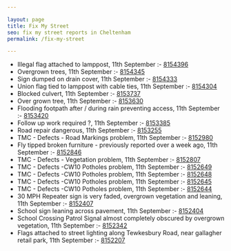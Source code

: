 ```yaml
---

layout: page
title: Fix My Street
seo: fix my street reports in Cheltenham
permalink: /fix-my-street

---
```


<!-- fix_marker starts -->

- Illegal flag attached to lamppost, 11th September :- [8154396](https://www.fixmystreet.com/report/8154396)
- Overgrown trees, 11th September :- [8154345](https://www.fixmystreet.com/report/8154345)
- Sign dumped on drain cover, 11th September :- [8154333](https://www.fixmystreet.com/report/8154333)
- Union flag tied to lamppost with cable ties, 11th September :- [8154304](https://www.fixmystreet.com/report/8154304)
- Blocked culvert, 11th September :- [8153737](https://www.fixmystreet.com/report/8153737)
- Over grown tree, 11th September :- [8153630](https://www.fixmystreet.com/report/8153630)
- Flooding footpath after / during rain preventing access, 11th September :- [8153420](https://www.fixmystreet.com/report/8153420)
- Follow up work required ?, 11th September :- [8153385](https://www.fixmystreet.com/report/8153385)
- Road repair dangerous, 11th September :- [8153255](https://www.fixmystreet.com/report/8153255)
- TMC - Defects - Road Markings problem, 11th September :- [8152980](https://www.fixmystreet.com/report/8152980)
- Fly tipped broken furniture - previously reported over a week ago, 11th September :- [8152846](https://www.fixmystreet.com/report/8152846)
- TMC - Defects - Vegetation problem, 11th September :- [8152807](https://www.fixmystreet.com/report/8152807)
- TMC - Defects -CW10 Potholes problem, 11th September :- [8152649](https://www.fixmystreet.com/report/8152649)
- TMC - Defects -CW10 Potholes problem, 11th September :- [8152648](https://www.fixmystreet.com/report/8152648)
- TMC - Defects -CW10 Potholes problem, 11th September :- [8152645](https://www.fixmystreet.com/report/8152645)
- TMC - Defects -CW10 Potholes problem, 11th September :- [8152644](https://www.fixmystreet.com/report/8152644)
- 30 MPH Repeater sign is very faded, overgrown vegetation and leaning, 11th September :- [8152407](https://www.fixmystreet.com/report/8152407)
- School sign leaning across pavement, 11th September :- [8152404](https://www.fixmystreet.com/report/8152404)
- School Crossing Patrol Signal almost completely obscured by overgrown vegetation, 11th September :- [8152342](https://www.fixmystreet.com/report/8152342)
- Flags attached to street lighting along Tewkesbury Road, near gallagher retail park, 11th September :- [8152207](https://www.fixmystreet.com/report/8152207)

<!-- fix_marker ends -->